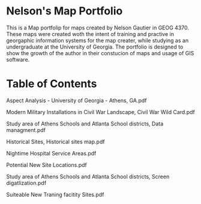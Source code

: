 # Nelson's Map Portfolio
This is a Map portfolip for maps created by Nelson Gautier in GEOG 4370. These maps were created woth the intent of training and practive in georgaphic information systems for the map creater, while studying as an undergraduate at the University of Georgia. The portfolio is designed to show the growth of the author in their constucion of maps and usage of GIS software.



# Table of Contents
Aspect Analysis - University of Georgia - Athens, GA.pdf 

Modern Military Installations in Civil War Landscape, Civil War Wild Card.pdf

Study area of Athens Schools and Atlanta School districts, Data managment.pdf

Historical Sites, Historical sites map.pdf

Nightime Hospital Service Areas.pdf

Potential New Site Locations.pdf

Study area of Athens Schools and Atlanta School districts, Screen digatlization.pdf

Suiteable New Traning facitity Sites.pdf
